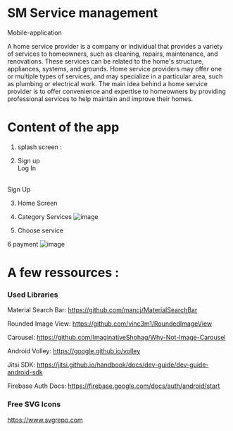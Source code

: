 # SM Service management 
Mobile-application  

A home service provider is a company or individual that provides a variety of services to homeowners, such as cleaning, repairs, maintenance, and renovations. These services can be related to the home's structure, appliances, systems, and grounds. Home service providers may offer one or multiple types of services, and may specialize in a particular area, such as plumbing or electrical work. The main idea behind a home service provider is to offer convenience and expertise to homeowners by providing professional services to help maintain and improve their homes.

# Content of the app

1. splash screen :



2. Sign up <br />
Log In<br />

<br />Sign Up


3. Home Screen


4. Category Services
![image](https://user-images.githubusercontent.com/104470002/210897101-7d26ce42-3810-4866-8f54-7083c6094222.png)


5. Choose service


6 payment
![image](https://user-images.githubusercontent.com/104470002/210897578-9eb0c52d-45a0-4f0f-aee7-9265af7fd476.png)









# A few ressources :



### Used Libraries
Material Search Bar: https://github.com/mancj/MaterialSearchBar

Rounded Image View: https://github.com/vinc3m1/RoundedImageView

Carousel: https://github.com/ImaginativeShohag/Why-Not-Image-Carousel

Android Volley: https://google.github.io/volley

Jitsi SDK: https://jitsi.github.io/handbook/docs/dev-guide/dev-guide-android-sdk

Firebase Auth Docs: https://firebase.google.com/docs/auth/android/start




### Free SVG Icons
https://www.svgrepo.com
